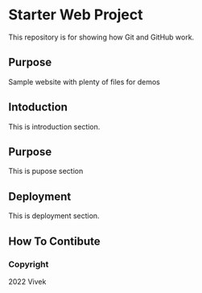 # Starter Web Project

This repository is for showing how Git and GitHub work.

## Purpose

Sample website with plenty of files for demos

## Intoduction
 This is introduction section.

## Purpose

This is pupose section

## Deployment
This is deployment section.

## How To Contibute

### Copyright
2022 Vivek